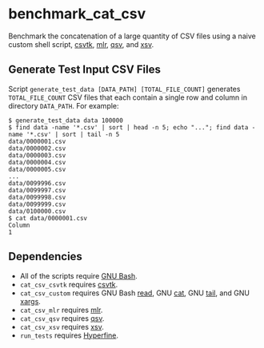 # benchmark_cat_csv

Benchmark the concatenation of a large quantity of CSV files using a naive custom shell script, [csvtk](https://bioinf.shenwei.me/csvtk/), [mlr](https://miller.readthedocs.io/), [qsv](https://github.com/jqnatividad/qsv), and [xsv](https://github.com/BurntSushi/xsv).

## Generate Test Input CSV Files

Script `generate_test_data [DATA_PATH] [TOTAL_FILE_COUNT]` generates `TOTAL_FILE_COUNT` CSV files that each contain a single row and column in directory `DATA_PATH`.  For example:

```
$ generate_test_data data 100000
$ find data -name '*.csv' | sort | head -n 5; echo "..."; find data -name '*.csv' | sort | tail -n 5
data/0000001.csv
data/0000002.csv
data/0000003.csv
data/0000004.csv
data/0000005.csv
...
data/0099996.csv
data/0099997.csv
data/0099998.csv
data/0099999.csv
data/0100000.csv
$ cat data/0000001.csv
Column
1
```

## Dependencies

* All of the scripts require [GNU Bash](https://www.gnu.org/software/bash/).
* `cat_csv_csvtk` requires [csvtk](https://bioinf.shenwei.me/csvtk/).
* `cat_csv_custom` requires GNU Bash [read](https://www.gnu.org/software/bash/manual/bash.html#index-read), GNU [cat](https://www.gnu.org/software/coreutils/manual/coreutils.html#cat-invocation), GNU [tail](https://www.gnu.org/software/coreutils/manual/coreutils.html#tail-invocation), and GNU [xargs](https://www.gnu.org/software/findutils/manual/html_mono/find.html#Invoking-xargs).
* `cat_csv_mlr` requires [mlr](https://miller.readthedocs.io/).
* `cat_csv_qsv` requires [qsv](https://github.com/jqnatividad/qsv).
* `cat_csv_xsv` requires [xsv](https://github.com/BurntSushi/xsv).
* `run_tests` requires [Hyperfine](https://github.com/sharkdp/hyperfine). 
